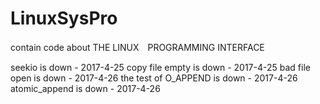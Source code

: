# LinuxSysPro

contain code about THE LINUX　PROGRAMMING INTERFACE

seekio is down - 2017-4-25
copy file empty is down - 2017-4-25
bad file open is down - 2017-4-26
the test of O_APPEND is down - 2017-4-26
atomic_append is down - 2017-4-26
